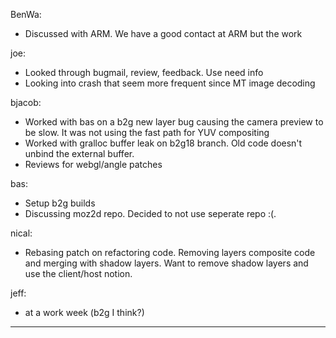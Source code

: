 BenWa:
* Discussed with ARM. We have a good contact at ARM but the work

joe:
* Looked through bugmail, review, feedback. Use need info
* Looking into crash that seem more frequent since MT image decoding

bjacob:
* Worked with bas on a b2g new layer bug causing the camera preview to be slow. It was not using the fast path for YUV compositing
* Worked with gralloc buffer leak on b2g18 branch. Old code doesn't unbind the external buffer.
* Reviews for webgl/angle patches

bas:
* Setup b2g builds
* Discussing moz2d repo. Decided to not use seperate repo :(.

nical:
* Rebasing patch on refactoring code. Removing layers composite code and merging with shadow layers. Want to remove shadow layers and use the client/host notion.

jeff:
* at a work week (b2g I think?)

________________


